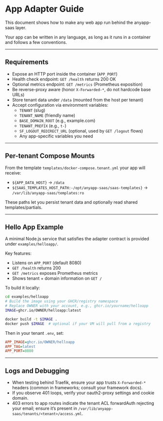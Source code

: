# App Adapter Guide

This document shows how to make any web app run behind the anyapp-saas layer.

Your app can be written in any language, as long as it runs in a container and follows a few conventions.

---

## Requirements

- Expose an HTTP port inside the container (`APP_PORT`)
- Health check endpoint: `GET /health` returns 200 OK
- Optional metrics endpoint: `GET /metrics` (Prometheus exposition)
- Be reverse-proxy aware (honor `X-Forwarded-*`, do not hardcode base URLs)
- Store tenant data under `/data` (mounted from the host per tenant)
- Accept configuration via environment variables:
  - `TENANT` (slug)
  - `TENANT_NAME` (friendly name)
  - `BASE_DOMAIN_ROOT` (e.g., example.com)
  - `TENANT_PREFIX` (e.g., `t-`)
  - `SF_LOGOUT_REDIRECT_URL` (optional, used by `GET /logout` flows)
  - Any app-specific variables you need

---

## Per-tenant Compose Mounts

From the template `templates/docker-compose.tenant.yml` your app will receive:

- `${APP_DATA_HOST}` → `/data`
- `${SAAS_TEMPLATES_HOST_PATH:-/opt/anyapp-saas/saas-templates}` → `/var/lib/anyapp-saas/templates:ro`

These paths let you persist tenant data and optionally read shared templates/partials.

---

## Hello App Example

A minimal Node.js service that satisfies the adapter contract is provided under `examples/helloapp/`.

Key features:

- Listens on `APP_PORT` (default 8080)
- `GET /health` returns 200
- `GET /metrics` exposes Prometheus metrics
- Shows tenant + domain information on `GET /`

To build it locally:

```bash
cd examples/helloapp
# Build the image using your GHCR/registry namespace
# Replace OWNER with your account, e.g., ghcr.io/yourname/helloapp
IMAGE=ghcr.io/OWNER/helloapp:latest

docker build -t $IMAGE .
docker push $IMAGE  # optional if your VM will pull from a registry
```

Then in your tenant `.env`, set:

```ini
APP_IMAGE=ghcr.io/OWNER/helloapp
APP_TAG=latest
APP_PORT=8080
```

---

## Logs and Debugging

- When testing behind Traefik, ensure your app trusts `X-Forwarded-*` headers (common in frameworks; consult your framework docs).
- If you observe 401 loops, verify your oauth2-proxy settings and cookie domain.
- 403 errors to app routes indicate the tenant ACL forwardAuth rejecting your email; ensure it’s present in `/var/lib/anyapp-saas/tenants/<tenant>/access.yml`.
